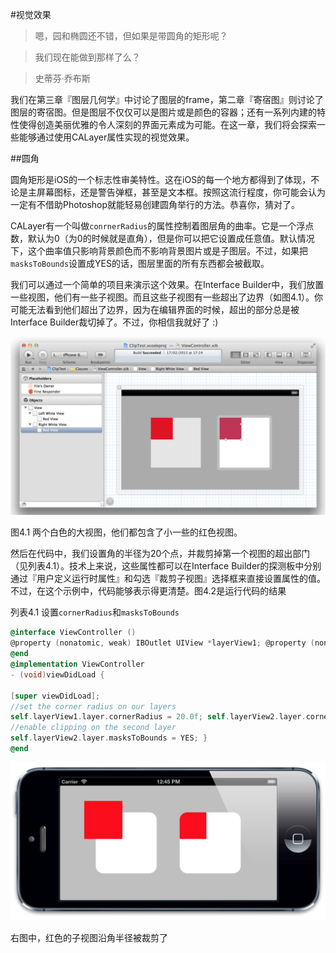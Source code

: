 #视觉效果

>嗯，园和椭圆还不错，但如果是带圆角的矩形呢？

>我们现在能做到那样了么？

>史蒂芬·乔布斯

我们在第三章『图层几何学』中讨论了图层的frame，第二章『寄宿图』则讨论了图层的寄宿图。但是图层不仅仅可以是图片或是颜色的容器；还有一系列内建的特性使得创造美丽优雅的令人深刻的界面元素成为可能。在这一章，我们将会探索一些能够通过使用CALayer属性实现的视觉效果。

##圆角

圆角矩形是iOS的一个标志性审美特性。这在iOS的每一个地方都得到了体现，不论是主屏幕图标，还是警告弹框，甚至是文本框。按照这流行程度，你可能会认为一定有不借助Photoshop就能轻易创建圆角举行的方法。恭喜你，猜对了。

CALayer有一个叫做`conrnerRadius`的属性控制着图层角的曲率。它是一个浮点数，默认为0（为0的时候就是直角），但是你可以把它设置成任意值。默认情况下，这个曲率值只影响背景颜色而不影响背景图片或是子图层。不过，如果把`masksToBounds`设置成YES的话，图层里面的所有东西都会被截取。

我们可以通过一个简单的项目来演示这个效果。在Interface Builder中，我们放置一些视图，他们有一些子视图。而且这些子视图有一些超出了边界（如图4.1）。你可能无法看到他们超出了边界，因为在编辑界面的时候，超出的部分总是被Interface Builder裁切掉了。不过，你相信我就好了 :)

![图4.1](./4.1.png)

图4.1 两个白色的大视图，他们都包含了小一些的红色视图。

然后在代码中，我们设置角的半径为20个点，并裁剪掉第一个视图的超出部门（见列表4.1）。技术上来说，这些属性都可以在Interface Builder的探测板中分别通过『用户定义运行时属性』和勾选『裁剪子视图』选择框来直接设置属性的值。不过，在这个示例中，代码能够表示得更清楚。图4.2是运行代码的结果

列表4.1 设置`cornerRadius`和`masksToBounds`

```objective-c
@interface ViewController ()
@property (nonatomic, weak) IBOutlet UIView *layerView1; @property (nonatomic, weak) IBOutlet UIView *layerView2;
@end
@implementation ViewController
- (void)viewDidLoad {
￼￼￼
[super viewDidLoad];
//set the corner radius on our layers
self.layerView1.layer.cornerRadius = 20.0f; self.layerView2.layer.cornerRadius = 20.0f;
//enable clipping on the second layer
self.layerView2.layer.masksToBounds = YES; }
@end
```

![图4.2](./4.2.png)

右图中，红色的子视图沿角半径被裁剪了



